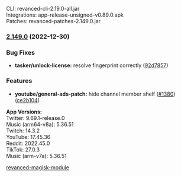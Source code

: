CLI: revanced-cli-2.19.0-all.jar  
Integrations: app-release-unsigned-v0.89.0.apk  
Patches: revanced-patches-2.149.0.jar  

### [2.149.0](https://github.com/revanced/revanced-patches/compare/v2.148.0...v2.149.0) (2022-12-30)
### Bug Fixes
* **tasker/unlock-license:** resolve fingerprint correctly ([92d7857](https://github.com/revanced/revanced-patches/commit/92d78576f033dd7155c80cb08d5911048b06c36c))
### Features
* **youtube/general-ads-patch:** hide channel member shelf ([#1380](https://github.com/revanced/revanced-patches/issues/1380)) ([ce2b104](https://github.com/revanced/revanced-patches/commit/ce2b104f508f1581ec531446d60bd3d41dafbd2c))

  
**App Versions:**  
Twitter: 9.69.1-release.0  
Music (arm64-v8a): 5.36.51  
Twitch: 14.3.2  
YouTube: 17.45.36  
Reddit: 2022.45.0  
TikTok: 27.0.3  
Music (arm-v7a): 5.36.51  

[revanced-magisk-module](https://github.com/j-hc/revanced-magisk-module)  

